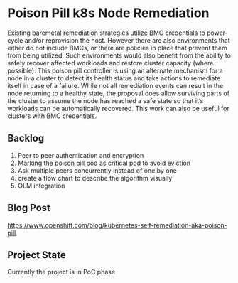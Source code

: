 # Poison Pill k8s Node Remediation 
Existing baremetal remediation strategies utilize BMC credentials to power-cycle and/or reprovision the host.
However there are also environments that either do not include BMCs, or there are policies
in place that prevent them from being utilized.  Such environments would also benefit from
the ability to safely recover affected workloads and restore cluster capacity (where possible).
This poison pill controller is using an alternate mechanism for a node in a cluster to detect its health
status and take actions to remediate itself in case of a failure.  While not all remediation events can
result in the node returning to a healthy state, the proposal does allow surviving parts of the cluster
to assume the node has reached a safe state so that it’s workloads can be automatically recovered.
This work can also be useful for clusters with BMC credentials.

## Backlog
1. Peer to peer authentication and encryption
1. Marking the poison pill pod as critical pod to avoid eviction
1. Ask multiple peers concurrently instead of one by one
1. create a flow chart to describe the algorithm visually
1. OLM integration


## Blog Post 
https://www.openshift.com/blog/kubernetes-self-remediation-aka-poison-pill

## Project State
Currently the project is in PoC phase
